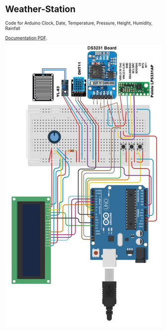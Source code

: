 # Weather-Station

Code for Arduino
Clock, Date, Temperature, Pressure, Height, Humidity, Rainfall

<p><a href="https://github.com/maciejnalewajka/Weather-Station/blob/master/Stacja%20Meteorologiczna.pdf">Documentation PDF</a>.</p>

![Alt text](https://github.com/maciejnalewajka/Weather-Station/blob/master/Stacja.jpg)
